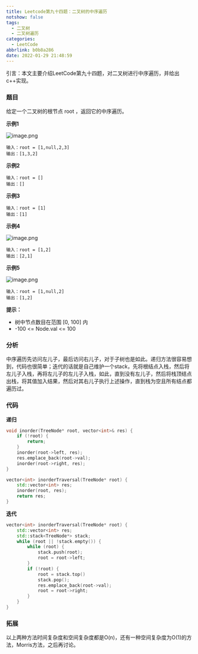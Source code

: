 ```yaml
---
title: Leetcode第九十四题：二叉树的中序遍历
notshow: false
tags:
  - 二叉树
  - 二叉树遍历
categories:
  - LeetCode
abbrlink: b0b8a286
date: 2022-01-29 21:48:59
---
```


引言：本文主要介绍LeetCode第九十四题，对二叉树进行中序遍历，并给出c++实现。

<!--more-->

### 题目

给定一个二叉树的根节点 root ，返回它的中序遍历。

**示例1**

![image.png](https://s2.loli.net/2022/01/29/Eevz7hcCw6OlT2L.png)

```
输入：root = [1,null,2,3]
输出：[1,3,2]
```

**示例2**

```
输入：root = []
输出：[]
```

**示例3**

```
输入：root = [1]
输出：[1]
```

**示例4**

![image.png](https://s2.loli.net/2022/01/29/qLzo6GYlsIHgOwE.png)

```
输入：root = [1,2]
输出：[2,1]
```

**示例5**

![image.png](https://s2.loli.net/2022/01/29/TFpeRnoCJvZEOH2.png)

```
输入：root = [1,null,2]
输出：[1,2]
```

**提示：**

- 树中节点数目在范围 [0, 100] 内
- -100 <= Node.val <= 100


### 分析

中序遍历先访问左儿子，最后访问右儿子，对于子树也是如此。递归方法很容易想到，代码也很简单；迭代的话就是自己维护一个stack，先将根结点入栈，然后将左儿子入栈，再将左儿子的左儿子入栈，如此，直到没有左儿子，然后将栈顶结点出栈，将其值加入结果，然后对其右儿子执行上述操作，直到栈为空且所有结点都遍历过。

### 代码

**递归**

```c++
void inorder(TreeNode* root, vector<int>& res) {
	if (!root) {
		return;
	}
	inorder(root->left, res);
	res.emplace_back(root->val);
	inorder(root->right, res);
}

vector<int> inorderTraversal(TreeNode* root) {
	std::vector<int> res;
	inorder(root, res);
	return res;
}
```

**迭代**

```c++
vector<int> inorderTraversal(TreeNode* root) {
	std::vector<int> res;
	std::stack<TreeNode*> stack;
	while (root || !stack.empty()) {
		while (root) {
			stack.push(root);
			root = root->left;
		}
		if (!root) {
			root = stack.top()
			stack.pop();
			res.emplace_back(root->val);
			root = root->right;
		}
	}
}
```

### 拓展

以上两种方法时间复杂度和空间复杂度都是O(n)，还有一种空间复杂度为O(1)的方法，Morris方法，之后再讨论。